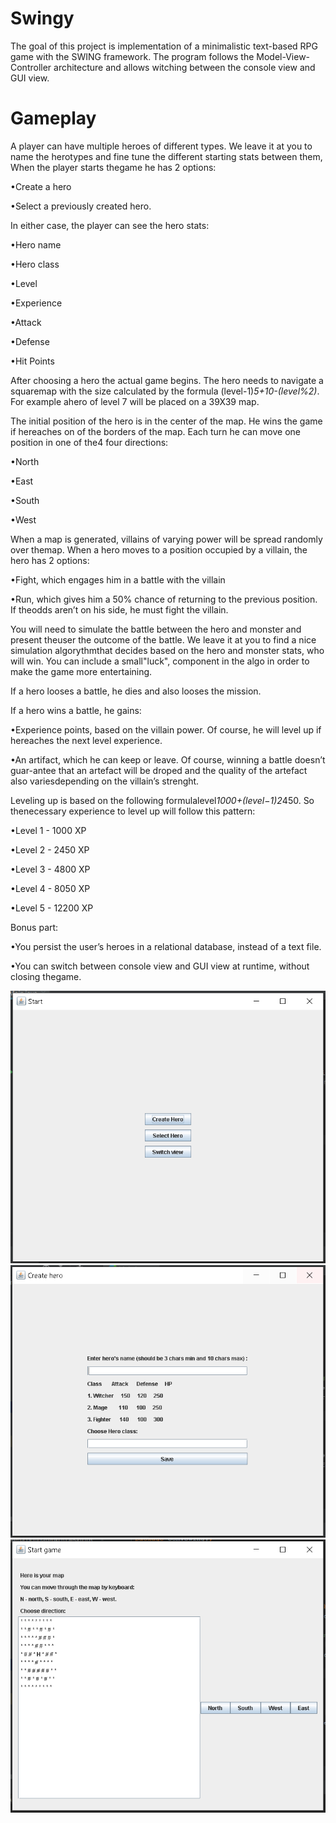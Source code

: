 # Swingy
The goal of this project is implementation of a minimalistic text-based RPG game with the SWING framework.
The program follows the Model-View-Controller architecture and allows witching between the console view and GUI view.

# Gameplay
A player can have multiple heroes of different types. We leave it at you to name the herotypes and fine tune the different starting stats between them, When the player starts thegame he has 2 options:

  •Create a hero
  
  •Select a previously created hero.
  
In either case, the player can see the hero stats:

  •Hero name
  
  •Hero class
  
  •Level
  
  •Experience
  
  •Attack
  
  •Defense
  
  •Hit Points
  
After choosing a hero the actual game begins. The hero needs to navigate a squaremap with the size calculated by the formula (level-1)*5+10-(level%2)*. For example ahero of level 7 will be placed on a 39X39 map.

The initial position of the hero is in the center of the map. He wins the game if hereaches on of the borders of the map. Each turn he can move one position in one of the4 four directions:

  •North
  
  •East
  
  •South
  
  •West
  
When a map is generated, villains of varying power will be spread randomly over themap. When a hero moves to a position occupied by a villain, the hero has 2 options:

  •Fight, which engages him in a battle with the villain
  
  •Run, which gives him a 50% chance of returning to the previous position. If theodds aren’t on his side, he must fight the villain.

You will need to simulate the battle between the hero and monster and present theuser the outcome of the battle. We leave it at you to find a nice simulation algorythmthat decides based on the hero and monster stats, who will win. You can include a small"luck", component in the algo in order to make the game more entertaining.

If a hero looses a battle, he dies and also looses the mission.

If a hero wins a battle, he gains:

  •Experience points, based on the villain power.  Of course, he will level up if hereaches the next level experience.
  
  •An artifact, which he can keep or leave. Of course, winning a battle doesn’t guar-antee that an artefact will be droped and the quality of the artefact also variesdepending on the villain’s strenght.

Leveling up is based on the following formulalevel*1000+(level−1)2*450. So thenecessary experience to level up will follow this pattern:
    
   •Level 1 - 1000 XP
    
   •Level 2 - 2450 XP
    
   •Level 3 - 4800 XP
    
   •Level 4 - 8050 XP
    
   •Level 5 - 12200 XP
    
Bonus part:

   •You persist the user’s heroes in a relational database, instead of a text file.
    
   •You can switch between console view and GUI view at runtime, without closing thegame.
    
![alt tag](https://github.com/bondarenko-elena/Swingy/blob/master/1.PNG)
![alt tag](https://github.com/bondarenko-elena/Swingy/blob/master/2.PNG)
![alt tag](https://github.com/bondarenko-elena/Swingy/blob/master/3.PNG)
